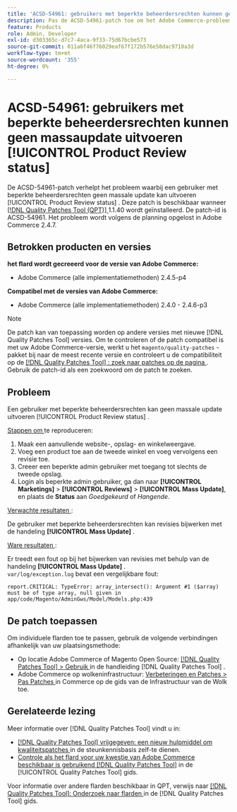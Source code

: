```yaml
---
title: 'ACSD-54961: gebruikers met beperkte beheerdersrechten kunnen geen massaupdate uitvoeren [!UICONTROL Product Review status]'
description: Pas de ACSD-54961-patch toe om het Adobe Commerce-probleem op te lossen, waarbij een gebruiker met beperkte bevoegdheden de status Product Review niet massaal kan bijwerken.
feature: Products
role: Admin, Developer
exl-id: d303365c-d7c7-4aca-9f33-75d67bcbe573
source-git-commit: 011a6f46f76029eaf67f172b576e58dac9710a3d
workflow-type: tm+mt
source-wordcount: '355'
ht-degree: 0%

---
```


# ACSD-54961: gebruikers met beperkte beheerdersrechten kunnen geen massaupdate uitvoeren [!UICONTROL Product Review status]

De ACSD-54961-patch verhelpt het probleem waarbij een gebruiker met beperkte beheerdersrechten geen massale update kan uitvoeren [!UICONTROL Product Review status] . Deze patch is beschikbaar wanneer [[!DNL Quality Patches Tool (QPT)] ](https://experienceleague.adobe.com/en/docs/commerce-operations/tools/quality-patches-tool/quality-patches-tool-to-self-serve-quality-patches) 1.1.40 wordt geïnstalleerd. De patch-id is ACSD-54961. Het probleem wordt volgens de planning opgelost in Adobe Commerce 2.4.7.

## Betrokken producten en versies

**het flard wordt gecreeerd voor de versie van Adobe Commerce:**

* Adobe Commerce (alle implementatiemethoden) 2.4.5-p4

**Compatibel met de versies van Adobe Commerce:**

* Adobe Commerce (alle implementatiemethoden) 2.4.0 - 2.4.6-p3

>[!NOTE]
>
>De patch kan van toepassing worden op andere versies met nieuwe [!DNL Quality Patches Tool] versies. Om te controleren of de patch compatibel is met uw Adobe Commerce-versie, werkt u het `magento/quality-patches` -pakket bij naar de meest recente versie en controleert u de compatibiliteit op de [[!DNL Quality Patches Tool] : zoek naar patches op de pagina ](https://experienceleague.adobe.com/tools/commerce-quality-patches/index.html) . Gebruik de patch-id als een zoekwoord om de patch te zoeken.

## Probleem

Een gebruiker met beperkte beheerdersrechten kan geen massale update uitvoeren [!UICONTROL Product Review status] .

<u> Stappen om </u> te reproduceren:

1. Maak een aanvullende website-, opslag- en winkelweergave.
1. Voeg een product toe aan de tweede winkel en voeg vervolgens een revisie toe.
1. Creeer een beperkte admin gebruiker met toegang tot slechts de tweede opslag.
1. Login als beperkte admin gebruiker, ga dan naar **[!UICONTROL  Marketings]** > **[!UICONTROL Reviews]** > **[!UICONTROL Mass Update]**, en plaats de **Status** aan *Goedgekeurd* of *Hangende*.

<u> Verwachte resultaten </u>:

De gebruiker met beperkte beheerdersrechten kan revisies bijwerken met de handeling **[!UICONTROL Mass Update]** .

<u> Ware resultaten </u>:

Er treedt een fout op bij het bijwerken van revisies met behulp van de handeling **[!UICONTROL Mass Update]** .<br>
`var/log/exception.log` bevat een vergelijkbare fout:

```
report.CRITICAL: TypeError: array_intersect(): Argument #1 ($array) must be of type array, null given in app/code/Magento/AdminGws/Model/Models.php:439
```

## De patch toepassen

Om individuele flarden toe te passen, gebruik de volgende verbindingen afhankelijk van uw plaatsingsmethode:

* Op locatie Adobe Commerce of Magento Open Source: [[!DNL Quality Patches Tool] > Gebruik ](/help/tools/quality-patches-tool/usage.md) in de handleiding [!DNL Quality Patches Tool] .
* Adobe Commerce op wolkeninfrastructuur: [ Verbeteringen en Patches > Pas Patches ](https://experienceleague.adobe.com/docs/commerce-cloud-service/user-guide/develop/upgrade/apply-patches.html) in Commerce op de gids van de Infrastructuur van de Wolk toe.

## Gerelateerde lezing

Meer informatie over [!DNL Quality Patches Tool] vindt u in:

* [[!DNL Quality Patches Tool]  vrijgegeven: een nieuw hulpmiddel om kwaliteitspatches ](https://experienceleague.adobe.com/en/docs/commerce-operations/tools/quality-patches-tool/quality-patches-tool-to-self-serve-quality-patches) in de steunkennisbasis zelf-te dienen.
* [ Controle als het flard voor uw kwestie van Adobe Commerce beschikbaar is gebruikend  [!DNL Quality Patches Tool]](/help/tools/quality-patches-tool/patches-available-in-qpt/check-patch-for-magento-issue-with-magento-quality-patches.md) in de [!UICONTROL Quality Patches Tool] gids.


Voor informatie over andere flarden beschikbaar in QPT, verwijs naar [[!DNL Quality Patches Tool]: Onderzoek naar flarden ](https://experienceleague.adobe.com/tools/commerce-quality-patches/index.html) in de [!DNL Quality Patches Tool] gids.
